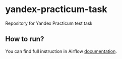 # yandex-practicum-task

Repository for Yandex Practicum test task

## How to run?

You can find full instruction in Airflow [documentation](https://airflow.apache.org/docs/apache-airflow/stable/start/docker.html).
